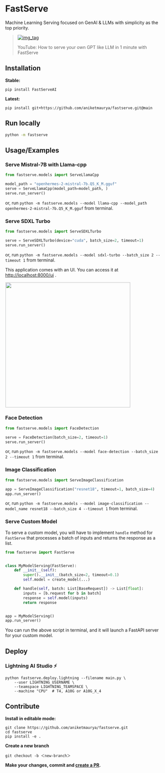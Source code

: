 # FastServe

Machine Learning Serving focused on GenAI & LLMs with simplicity as the top priority.

> [![img_tag](https://img.youtube.com/vi/GfcmyfPB9qY/0.jpg)](https://www.youtube.com/watch?v=GfcmyfPB9qY)
>
> YouTube: How to serve your own GPT like LLM in 1 minute with FastServe

## Installation

**Stable:**
```shell
pip install FastServeAI
```

**Latest:**
```shell
pip install git+https://github.com/aniketmaurya/fastserve.git@main
```

## Run locally

```bash
python -m fastserve
```

## Usage/Examples

### Serve Mistral-7B with Llama-cpp

```python
from fastserve.models import ServeLlamaCpp

model_path = "openhermes-2-mistral-7b.Q5_K_M.gguf"
serve = ServeLlamaCpp(model_path=model_path, )
serve.run_server()
```

or, run `python -m fastserve.models --model llama-cpp --model_path openhermes-2-mistral-7b.Q5_K_M.gguf` from terminal.

### Serve SDXL Turbo

```python
from fastserve.models import ServeSDXLTurbo

serve = ServeSDXLTurbo(device="cuda", batch_size=2, timeout=1)
serve.run_server()
```

or, run `python -m fastserve.models --model sdxl-turbo --batch_size 2 --timeout 1` from terminal.

This application comes with an UI. You can access it at [http://localhost:8000/ui](http://localhost:8000/ui) .


<img src="https://raw.githubusercontent.com/aniketmaurya/fastserve/main/assets/sdxl.jpg" width=400 style="border: 1px solid #F2F3F5;">


### Face  Detection

```python
from fastserve.models import FaceDetection

serve = FaceDetection(batch_size=2, timeout=1)
serve.run_server()
```

or, run `python -m fastserve.models --model face-detection --batch_size 2 --timeout 1` from terminal.

### Image Classification

```python
from fastserve.models import ServeImageClassification

app = ServeImageClassification("resnet18", timeout=1, batch_size=4)
app.run_server()
```

or, run `python -m fastserve.models --model image-classification --model_name resnet18 --batch_size 4 --timeout 1` from
terminal.

### Serve Custom Model

To serve a custom model, you will have to implement `handle` method for `FastServe` that processes a batch of inputs and
returns the response as a list.

```python
from fastserve import FastServe


class MyModelServing(FastServe):
    def __init__(self):
        super().__init__(batch_size=2, timeout=0.1)
        self.model = create_model(...)

    def handle(self, batch: List[BaseRequest]) -> List[float]:
        inputs = [b.request for b in batch]
        response = self.model(inputs)
        return response


app = MyModelServing()
app.run_server()
```

You can run the above script in terminal, and it will launch a FastAPI server for your custom model.

## Deploy

### Lightning AI Studio ⚡️

```shell
python fastserve.deploy.lightning --filename main.py \
    --user LIGHTNING_USERNAME \
    --teamspace LIGHTNING_TEAMSPACE \
    --machine "CPU"  # T4, A10G or A10G_X_4
```

## Contribute

**Install in editable mode:**

```shell
git clone https://github.com/aniketmaurya/fastserve.git
cd fastserve
pip install -e .
```

**Create a new branch**

```shell
git checkout -b ＜new-branch＞
```

**Make your changes, commit and [create a PR](https://github.com/aniketmaurya/fastserve/compare).**


<!-- ## FAQ

#### Question 1

Answer 1

#### Question 2

Answer 2 -->
